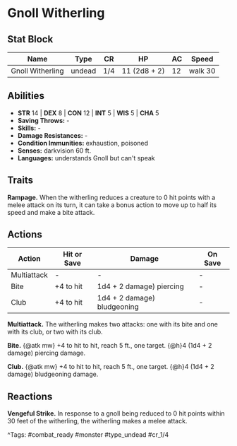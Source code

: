 # Gnoll Witherling

## Stat Block

| Name | Type | CR | HP | AC | Speed |
|------|------|----|----|----|-------|
| Gnoll Witherling | undead | 1/4 | 11 (2d8 + 2) | 12 | walk 30 |

## Abilities

- **STR** 14 | **DEX** 8 | **CON** 12 | **INT** 5 | **WIS** 5 | **CHA** 5
- **Saving Throws:** -  
- **Skills:** -  
- **Damage Resistances:** -  
- **Condition Immunities:** exhaustion, poisoned  
- **Senses:** darkvision 60 ft.  
- **Languages:** understands Gnoll but can't speak

## Traits

**Rampage.** When the witherling reduces a creature to 0 hit points with a melee attack on its turn, it can take a bonus action to move up to half its speed and make a bite attack.


## Actions

| Action | Hit or Save | Damage | On Save |
|--------|--------------|--------|----------|
| Multiattack | - | - | - |
| Bite | +4 to hit | 1d4 + 2 damage) piercing | - |
| Club | +4 to hit | 1d4 + 2 damage) bludgeoning | - |

**Multiattack.** The witherling makes two attacks: one with its bite and one with its club, or two with its club.

**Bite.** {@atk mw} +4 to hit to hit, reach 5 ft., one target. {@h}4 (1d4 + 2 damage) piercing damage.

**Club.** {@atk mw} +4 to hit to hit, reach 5 ft., one target. {@h}4 (1d4 + 2 damage) bludgeoning damage.

## Reactions

**Vengeful Strike.** In response to a gnoll being reduced to 0 hit points within 30 feet of the witherling, the witherling makes a melee attack.



^Tags: #combat_ready #monster #type_undead #cr_1/4
